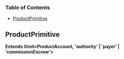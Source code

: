 <!-- Generated by documentation.js. Update this documentation by updating the source code. -->

### Table of Contents

*   [ProductPrimitive][1]

## ProductPrimitive

**Extends Omit\<ProductAccount, 'authority' | 'payer' | 'commissionEscrow'>**

[1]: #productprimitive
